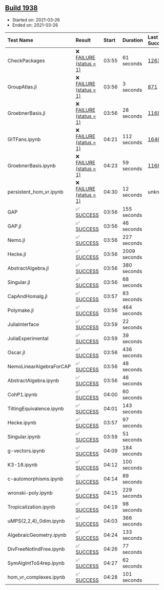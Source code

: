 ## [Build 1938](https://oscarci.mathematik.uni-kl.de/job/oscar-stable/1938/)

* Started on: 2021-03-26
* Ended on: 2021-03-26

| Test Name    | Result | Start | Duration | Last Success | First Failure |
|:-------------|:-------|:------|:---------|:-------------|:--------------|
| CheckPackages | ❌ [FAILURE (status = 1)](https://oscarci.mathematik.uni-kl.de/job/oscar-stable/1938/artifact/logs/build-1938/CheckPackages.log) | 03:55 | 61 seconds | [1263](https://oscarci.mathematik.uni-kl.de/job/oscar-stable/1263/) | [1264](https://oscarci.mathematik.uni-kl.de/job/oscar-stable/1264/) |
| GroupAtlas.jl | ❌ [FAILURE (status = 1)](https://oscarci.mathematik.uni-kl.de/job/oscar-stable/1938/artifact/logs/build-1938/GroupAtlas.jl.log) | 03:56 | 3 seconds | [871](https://oscarci.mathematik.uni-kl.de/job/oscar-stable/871/) | [872](https://oscarci.mathematik.uni-kl.de/job/oscar-stable/872/) |
| GroebnerBasis.jl | ❌ [FAILURE (status = 1)](https://oscarci.mathematik.uni-kl.de/job/oscar-stable/1938/artifact/logs/build-1938/GroebnerBasis.jl.log) | 03:56 | 28 seconds | [1168](https://oscarci.mathematik.uni-kl.de/job/oscar-stable/1168/) | [1169](https://oscarci.mathematik.uni-kl.de/job/oscar-stable/1169/) |
| GITFans.ipynb | ❌ [FAILURE (status = 1)](https://oscarci.mathematik.uni-kl.de/job/oscar-stable/1938/artifact/logs/build-1938/GITFans.ipynb.log) | 04:21 | 112 seconds | [1646](https://oscarci.mathematik.uni-kl.de/job/oscar-stable/1646/) | [1647](https://oscarci.mathematik.uni-kl.de/job/oscar-stable/1647/) |
| GroebnerBasis.ipynb | ❌ [FAILURE (status = 1)](https://oscarci.mathematik.uni-kl.de/job/oscar-stable/1938/artifact/logs/build-1938/GroebnerBasis.ipynb.log) | 04:23 | 59 seconds | [1168](https://oscarci.mathematik.uni-kl.de/job/oscar-stable/1168/) | [1169](https://oscarci.mathematik.uni-kl.de/job/oscar-stable/1169/) |
| persistent_hom_vr.ipynb | ❌ [FAILURE (status = 1)](https://oscarci.mathematik.uni-kl.de/job/oscar-stable/1938/artifact/logs/build-1938/persistent_hom_vr.ipynb.log) | 04:30 | 12 seconds | unknown | unknown |
| GAP | ✅ [SUCCESS](https://oscarci.mathematik.uni-kl.de/job/oscar-stable/1938/artifact/logs/build-1938/GAP.log) | 03:56 | 155 seconds |  |  |
| GAP.jl | ✅ [SUCCESS](https://oscarci.mathematik.uni-kl.de/job/oscar-stable/1938/artifact/logs/build-1938/GAP.jl.log) | 03:56 | 46 seconds |  |  |
| Nemo.jl | ✅ [SUCCESS](https://oscarci.mathematik.uni-kl.de/job/oscar-stable/1938/artifact/logs/build-1938/Nemo.jl.log) | 03:56 | 227 seconds |  |  |
| Hecke.jl | ✅ [SUCCESS](https://oscarci.mathematik.uni-kl.de/job/oscar-stable/1938/artifact/logs/build-1938/Hecke.jl.log) | 03:56 | 2009 seconds |  |  |
| AbstractAlgebra.jl | ✅ [SUCCESS](https://oscarci.mathematik.uni-kl.de/job/oscar-stable/1938/artifact/logs/build-1938/AbstractAlgebra.jl.log) | 03:56 | 380 seconds |  |  |
| Singular.jl | ✅ [SUCCESS](https://oscarci.mathematik.uni-kl.de/job/oscar-stable/1938/artifact/logs/build-1938/Singular.jl.log) | 03:56 | 68 seconds |  |  |
| CapAndHomalg.jl | ✅ [SUCCESS](https://oscarci.mathematik.uni-kl.de/job/oscar-stable/1938/artifact/logs/build-1938/CapAndHomalg.jl.log) | 03:57 | 83 seconds |  |  |
| Polymake.jl | ✅ [SUCCESS](https://oscarci.mathematik.uni-kl.de/job/oscar-stable/1938/artifact/logs/build-1938/Polymake.jl.log) | 03:56 | 464 seconds |  |  |
| JuliaInterface | ✅ [SUCCESS](https://oscarci.mathematik.uni-kl.de/job/oscar-stable/1938/artifact/logs/build-1938/JuliaInterface.log) | 03:59 | 22 seconds |  |  |
| JuliaExperimental | ✅ [SUCCESS](https://oscarci.mathematik.uni-kl.de/job/oscar-stable/1938/artifact/logs/build-1938/JuliaExperimental.log) | 03:59 | 39 seconds |  |  |
| Oscar.jl | ✅ [SUCCESS](https://oscarci.mathematik.uni-kl.de/job/oscar-stable/1938/artifact/logs/build-1938/Oscar.jl.log) | 03:56 | 436 seconds |  |  |
| NemoLinearAlgebraForCAP | ✅ [SUCCESS](https://oscarci.mathematik.uni-kl.de/job/oscar-stable/1938/artifact/logs/build-1938/NemoLinearAlgebraForCAP.log) | 03:56 | 48 seconds |  |  |
| AbstractAlgebra.ipynb | ✅ [SUCCESS](https://oscarci.mathematik.uni-kl.de/job/oscar-stable/1938/artifact/logs/build-1938/AbstractAlgebra.ipynb.log) | 03:56 | 46 seconds |  |  |
| CohP1.ipynb | ✅ [SUCCESS](https://oscarci.mathematik.uni-kl.de/job/oscar-stable/1938/artifact/logs/build-1938/CohP1.ipynb.log) | 04:00 | 60 seconds |  |  |
| TiltingEquivalence.ipynb | ✅ [SUCCESS](https://oscarci.mathematik.uni-kl.de/job/oscar-stable/1938/artifact/logs/build-1938/TiltingEquivalence.ipynb.log) | 04:01 | 143 seconds |  |  |
| Hecke.ipynb | ✅ [SUCCESS](https://oscarci.mathematik.uni-kl.de/job/oscar-stable/1938/artifact/logs/build-1938/Hecke.ipynb.log) | 03:57 | 97 seconds |  |  |
| Singular.ipynb | ✅ [SUCCESS](https://oscarci.mathematik.uni-kl.de/job/oscar-stable/1938/artifact/logs/build-1938/Singular.ipynb.log) | 03:59 | 51 seconds |  |  |
| g-vectors.ipynb | ✅ [SUCCESS](https://oscarci.mathematik.uni-kl.de/job/oscar-stable/1938/artifact/logs/build-1938/g-vectors.ipynb.log) | 04:09 | 184 seconds |  |  |
| K3-16.ipynb | ✅ [SUCCESS](https://oscarci.mathematik.uni-kl.de/job/oscar-stable/1938/artifact/logs/build-1938/K3-16.ipynb.log) | 04:12 | 100 seconds |  |  |
| c-automorphisms.ipynb | ✅ [SUCCESS](https://oscarci.mathematik.uni-kl.de/job/oscar-stable/1938/artifact/logs/build-1938/c-automorphisms.ipynb.log) | 04:14 | 89 seconds |  |  |
| wronski-poly.ipynb | ✅ [SUCCESS](https://oscarci.mathematik.uni-kl.de/job/oscar-stable/1938/artifact/logs/build-1938/wronski-poly.ipynb.log) | 04:15 | 229 seconds |  |  |
| Tropicalization.ipynb | ✅ [SUCCESS](https://oscarci.mathematik.uni-kl.de/job/oscar-stable/1938/artifact/logs/build-1938/Tropicalization.ipynb.log) | 04:19 | 98 seconds |  |  |
| uMPS(2,2,4)_0dim.ipynb | ✅ [SUCCESS](https://oscarci.mathematik.uni-kl.de/job/oscar-stable/1938/artifact/logs/build-1938/uMPS-2-2-4-_0dim.ipynb.log) | 04:03 | 366 seconds |  |  |
| AlgebraicGeometry.ipynb | ✅ [SUCCESS](https://oscarci.mathematik.uni-kl.de/job/oscar-stable/1938/artifact/logs/build-1938/AlgebraicGeometry.ipynb.log) | 04:24 | 133 seconds |  |  |
| DivFreeNotIndFree.ipynb | ✅ [SUCCESS](https://oscarci.mathematik.uni-kl.de/job/oscar-stable/1938/artifact/logs/build-1938/DivFreeNotIndFree.ipynb.log) | 04:26 | 77 seconds |  |  |
| SymAlgIntToS4rep.ipynb | ✅ [SUCCESS](https://oscarci.mathematik.uni-kl.de/job/oscar-stable/1938/artifact/logs/build-1938/SymAlgIntToS4rep.ipynb.log) | 04:27 | 62 seconds |  |  |
| hom_vr_complexes.ipynb | ✅ [SUCCESS](https://oscarci.mathematik.uni-kl.de/job/oscar-stable/1938/artifact/logs/build-1938/hom_vr_complexes.ipynb.log) | 04:28 | 101 seconds |  |  |
